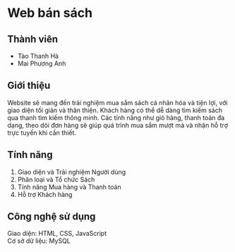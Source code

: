 # Web bán sách
## Thành viên
- Tào Thanh Hà 
- Mai Phương Anh
## Giới thiệu
Website sẽ mang đến trải nghiệm mua sắm sách cá nhân hóa và tiện lợi, với giao diện tối giản và thân thiện. Khách hàng có thể dễ dàng tìm kiếm sách qua thanh tìm kiếm thông minh. Các tính năng như giỏ hàng, thanh toán đa dạng, theo dõi đơn hàng sẽ giúp quá trình mua sắm mượt mà và nhận hỗ trợ trực tuyến khi cần thiết.
## Tính năng
1. Giao diện và Trải nghiệm Người dùng
2. Phân loại và Tổ chức Sách
3. Tính năng Mua hàng và Thanh toán
4. Hỗ trợ Khách hàng
## Công nghệ sử dụng
Giao diện: HTML, CSS, JavaScript  
Cơ sở dữ liệu: MySQL
